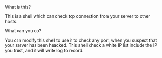 What is this?

This is a shell which can check tcp connection from your server to other hosts.

What can you do?

You can modify this shell to use it to check any port, when you suspect that your server has been heacked.
This shell check a white IP list include the IP you trust, and it will write log to record.

